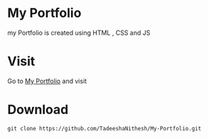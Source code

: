 # My Portfolio
my Portfolio is created using HTML , CSS and JS

# Visit
Go to [My Portfolio](https://tadeeshanithesh.netlify.app) and visit

# Download

    git clone https://github.com/TadeeshaNithesh/My-Portfolio.git
